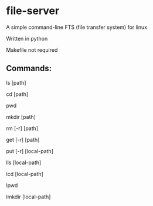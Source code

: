 # file-server
A simple command-line FTS (file transfer system) for linux


Written in python


Makefile not required

## Commands:
  
  ls [path]
  
  cd  [path]
  
  pwd
  
  mkdir  [path]
  
  rm  [-r]  [path]
  
  get  [-r]  [path]
  
  
  put  [-r]  [local-path]
  
  lls  [local-path]
  
  lcd  [local-path]
  
  lpwd
  
  lmkdir [local-path]
